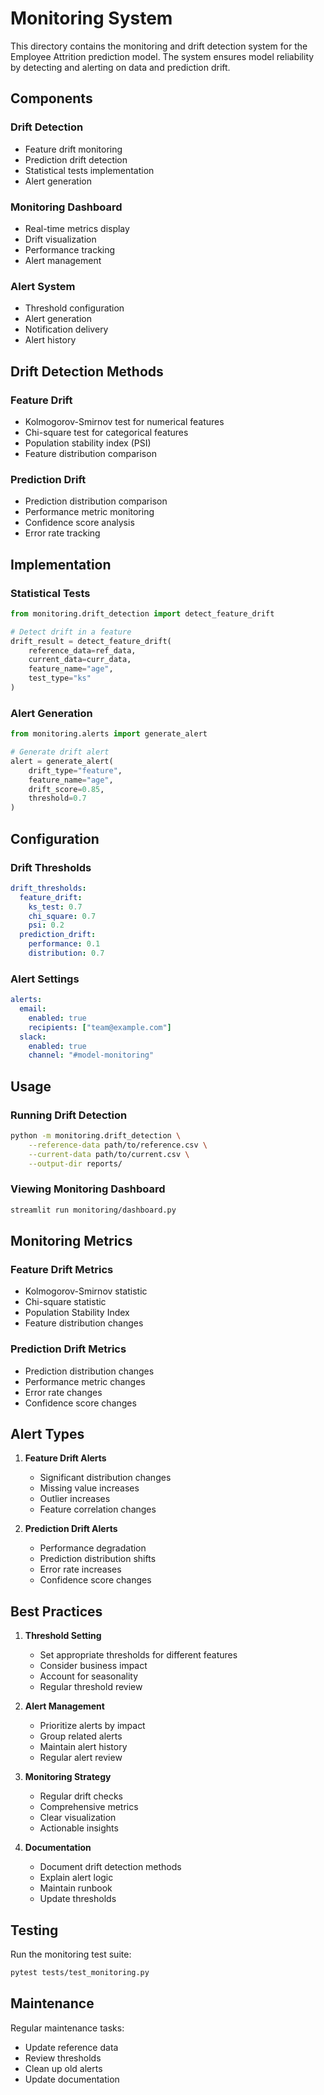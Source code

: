 # Monitoring System

This directory contains the monitoring and drift detection system for the Employee Attrition prediction model. The system ensures model reliability by detecting and alerting on data and prediction drift.

## Components

### Drift Detection
- Feature drift monitoring
- Prediction drift detection
- Statistical tests implementation
- Alert generation

### Monitoring Dashboard
- Real-time metrics display
- Drift visualization
- Performance tracking
- Alert management

### Alert System
- Threshold configuration
- Alert generation
- Notification delivery
- Alert history

## Drift Detection Methods

### Feature Drift
- Kolmogorov-Smirnov test for numerical features
- Chi-square test for categorical features
- Population stability index (PSI)
- Feature distribution comparison

### Prediction Drift
- Prediction distribution comparison
- Performance metric monitoring
- Confidence score analysis
- Error rate tracking

## Implementation

### Statistical Tests
```python
from monitoring.drift_detection import detect_feature_drift

# Detect drift in a feature
drift_result = detect_feature_drift(
    reference_data=ref_data,
    current_data=curr_data,
    feature_name="age",
    test_type="ks"
)
```

### Alert Generation
```python
from monitoring.alerts import generate_alert

# Generate drift alert
alert = generate_alert(
    drift_type="feature",
    feature_name="age",
    drift_score=0.85,
    threshold=0.7
)
```

## Configuration

### Drift Thresholds
```yaml
drift_thresholds:
  feature_drift:
    ks_test: 0.7
    chi_square: 0.7
    psi: 0.2
  prediction_drift:
    performance: 0.1
    distribution: 0.7
```

### Alert Settings
```yaml
alerts:
  email:
    enabled: true
    recipients: ["team@example.com"]
  slack:
    enabled: true
    channel: "#model-monitoring"
```

## Usage

### Running Drift Detection
```bash
python -m monitoring.drift_detection \
    --reference-data path/to/reference.csv \
    --current-data path/to/current.csv \
    --output-dir reports/
```

### Viewing Monitoring Dashboard
```bash
streamlit run monitoring/dashboard.py
```

## Monitoring Metrics

### Feature Drift Metrics
- Kolmogorov-Smirnov statistic
- Chi-square statistic
- Population Stability Index
- Feature distribution changes

### Prediction Drift Metrics
- Prediction distribution changes
- Performance metric changes
- Error rate changes
- Confidence score changes

## Alert Types

1. **Feature Drift Alerts**
   - Significant distribution changes
   - Missing value increases
   - Outlier increases
   - Feature correlation changes

2. **Prediction Drift Alerts**
   - Performance degradation
   - Prediction distribution shifts
   - Error rate increases
   - Confidence score changes

## Best Practices

1. **Threshold Setting**
   - Set appropriate thresholds for different features
   - Consider business impact
   - Account for seasonality
   - Regular threshold review

2. **Alert Management**
   - Prioritize alerts by impact
   - Group related alerts
   - Maintain alert history
   - Regular alert review

3. **Monitoring Strategy**
   - Regular drift checks
   - Comprehensive metrics
   - Clear visualization
   - Actionable insights

4. **Documentation**
   - Document drift detection methods
   - Explain alert logic
   - Maintain runbook
   - Update thresholds

## Testing

Run the monitoring test suite:
```bash
pytest tests/test_monitoring.py
```

## Maintenance

Regular maintenance tasks:
- Update reference data
- Review thresholds
- Clean up old alerts
- Update documentation 